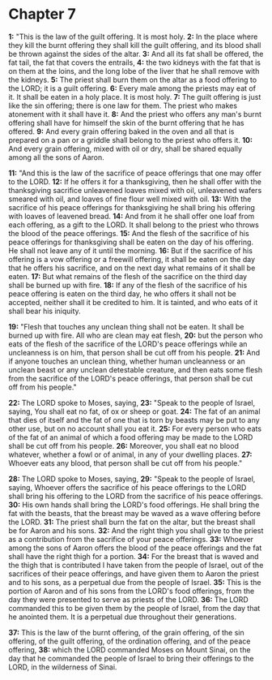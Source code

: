 # Chapter 7

**1:** "This is the law of the guilt offering. It is most holy.
**2:** In the place where they kill the burnt offering they shall kill the guilt offering, and its blood shall be thrown against the sides of the altar.
**3:** And all its fat shall be offered, the fat tail, the fat that covers the entrails,
**4:** the two kidneys with the fat that is on them at the loins, and the long lobe of the liver that he shall remove with the kidneys.
**5:** The priest shall burn them on the altar as a food offering to the LORD; it is a guilt offering.
**6:** Every male among the priests may eat of it. It shall be eaten in a holy place. It is most holy.
**7:** The guilt offering is just like the sin offering; there is one law for them. The priest who makes atonement with it shall have it.
**8:** And the priest who offers any man's burnt offering shall have for himself the skin of the burnt offering that he has offered.
**9:** And every grain offering baked in the oven and all that is prepared on a pan or a griddle shall belong to the priest who offers it.
**10:** And every grain offering, mixed with oil or dry, shall be shared equally among all the sons of Aaron.

**11:** "And this is the law of the sacrifice of peace offerings that one may offer to the LORD.
**12:** If he offers it for a thanksgiving, then he shall offer with the thanksgiving sacrifice unleavened loaves mixed with oil, unleavened wafers smeared with oil, and loaves of fine flour well mixed with oil.
**13:** With the sacrifice of his peace offerings for thanksgiving he shall bring his offering with loaves of leavened bread.
**14:** And from it he shall offer one loaf from each offering, as a gift to the LORD. It shall belong to the priest who throws the blood of the peace offerings.
**15:** And the flesh of the sacrifice of his peace offerings for thanksgiving shall be eaten on the day of his offering. He shall not leave any of it until the morning.
**16:** But if the sacrifice of his offering is a vow offering or a freewill offering, it shall be eaten on the day that he offers his sacrifice, and on the next day what remains of it shall be eaten.
**17:** But what remains of the flesh of the sacrifice on the third day shall be burned up with fire.
**18:** If any of the flesh of the sacrifice of his peace offering is eaten on the third day, he who offers it shall not be accepted, neither shall it be credited to him. It is tainted, and who eats of it shall bear his iniquity.

**19:** "Flesh that touches any unclean thing shall not be eaten. It shall be burned up with fire. All who are clean may eat flesh,
**20:** but the person who eats of the flesh of the sacrifice of the LORD's peace offerings while an uncleanness is on him, that person shall be cut off from his people.
**21:** And if anyone touches an unclean thing, whether human uncleanness or an unclean beast or any unclean detestable creature, and then eats some flesh from the sacrifice of the LORD's peace offerings, that person shall be cut off from his people."

**22:** The LORD spoke to Moses, saying,
**23:** "Speak to the people of Israel, saying, You shall eat no fat, of ox or sheep or goat.
**24:** The fat of an animal that dies of itself and the fat of one that is torn by beasts may be put to any other use, but on no account shall you eat it.
**25:** For every person who eats of the fat of an animal of which a food offering may be made to the LORD shall be cut off from his people.
**26:** Moreover, you shall eat no blood whatever, whether a fowl or of animal, in any of your dwelling places.
**27:** Whoever eats any blood, that person shall be cut off from his people."

**28:** The LORD spoke to Moses, saying,
**29:** "Speak to the people of Israel, saying, Whoever offers the sacrifice of his peace offerings to the LORD shall bring his offering to the LORD from the sacrifice of his peace offerings.
**30:** His own hands shall bring the LORD's food offerings. He shall bring the fat with the beasts, that the breast may be waved as a wave offering before the LORD.
**31:** The priest shall burn the fat on the altar, but the breast shall be for Aaron and his sons.
**32:** And the right thigh you shall give to the priest as a contribution from the sacrifice of your peace offerings.
**33:** Whoever among the sons of Aaron offers the blood of the peace offerings and the fat shall have the right thigh for a portion.
**34:** For the breast that is waved and the thigh that is contributed I have taken from the people of Israel, out of the sacrifices of their peace offerings, and have given them to Aaron the priest and to his sons, as a perpetual due from the people of Israel.
**35:** This is the portion of Aaron and of his sons from the LORD's food offerings, from the day they were presented to serve as priests of the LORD.
**36:** The LORD commanded this to be given them by the people of Israel, from the day that he anointed them. It is a perpetual due throughout their generations.

**37:** This is the law of the burnt offering, of the grain offering, of the sin offering, of the guilt offering, of the ordination offering, and of the peace offering,
**38:** which the LORD commanded Moses on Mount Sinai, on the day that he commanded the people of Israel to bring their offerings to the LORD, in the wilderness of Sinai.
